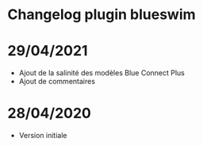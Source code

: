 # Changelog plugin blueswim

# 29/04/2021

- Ajout de la salinité des modèles Blue Connect Plus
- Ajout de commentaires

# 28/04/2020

- Version initiale

